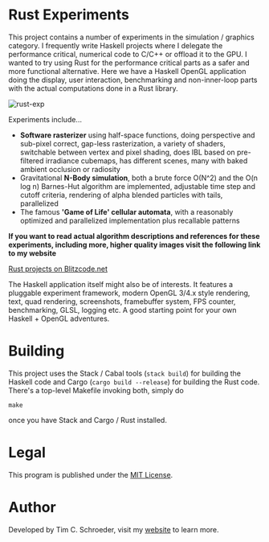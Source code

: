 
# Rust Experiments

This project contains a number of experiments in the simulation / graphics category. I frequently write Haskell projects where I delegate the performance critical, numerical code to C/C++ or offload it to the GPU. I wanted to try using Rust for the performance critical parts as a safer and more functional alternative. Here we have a Haskell OpenGL application doing the display, user interaction, benchmarking and non-inner-loop parts with the actual computations done in a Rust library.

![rust-exp](https://raw.github.com/blitzcode/rust-exp/master/screenshot.png)

Experiments include...

- **Software rasterizer** using half-space functions, doing perspective and sub-pixel correct, gap-less rasterization, a variety of shaders, switchable between vertex and pixel shading, does IBL based on pre-filtered irradiance cubemaps, has different scenes, many with baked ambient occlusion or radiosity
- Gravitational **N-Body simulation**, both a brute force O(N^2) and the O(n log n) Barnes-Hut algorithm are implemented, adjustable time step and cutoff criteria, rendering of alpha blended particles with tails, parallelized
- The famous **'Game of Life' cellular automata**, with a reasonably optimized and parallelized implementation plus recallable patterns

**If you want to read actual algorithm descriptions and references for these experiments, including more, higher quality images visit the following link to my website**

[Rust projects on Blitzcode.net](http://www.blitzcode.net/rust.shtml)

The Haskell application itself might also be of interests. It features a pluggable experiment framework, modern OpenGL 3/4.x style rendering, text, quad rendering, screenshots, framebuffer system, FPS counter, benchmarking, GLSL, logging etc. A good starting point for your own Haskell + OpenGL adventures.

# Building

This project uses the Stack / Cabal tools (`stack build`) for building the Haskell code and Cargo (`cargo build --release`) for building the Rust code. There's a top-level Makefile invoking both, simply do

    make

once you have Stack and Cargo / Rust installed.

# Legal

This program is published under the [MIT License](http://en.wikipedia.org/wiki/MIT_License).

# Author

Developed by Tim C. Schroeder, visit my [website](http://www.blitzcode.net) to learn more.

